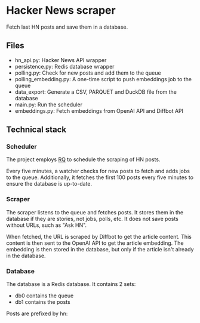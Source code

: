 # Hacker News scraper

Fetch last HN posts and save them in a database.

## Files 

- hn_api.py: Hacker News API wrapper
- persistence.py: Redis database wrapper
- polling.py: Check for new posts and add them to the queue
- polling_embedding.py: A one-time script to push embeddings job to the queue
- data_export: Generate a CSV, PARQUET and DuckDB file from the database
- main.py: Run the scheduler
- embeddings.py: Fetch embeddings from OpenAI API and Diffbot API

## Technical stack

### Scheduler

The project employs [RQ](http://python-rq.org/) to schedule the scraping of HN posts. 

Every five minutes, a watcher checks for new posts to fetch and adds jobs to the queue. Additionally, it fetches the first 100 posts every five minutes to ensure the database is up-to-date.

### Scraper

The scraper listens to the queue and fetches posts. It stores them in the database if they are stories, not jobs, polls, etc. It does not save posts without URLs, such as "Ask HN".

When fetched, the URL is scraped by Diffbot to get the article content. This content is then sent to the OpenAI API to get the article embedding. The embedding is then stored in the database, but only if the article isn't already in the database.

### Database

The database is a Redis database.
It contains 2 sets:
- db0 contains the queue
- db1 contains the posts

Posts are prefixed by hn:<id>









